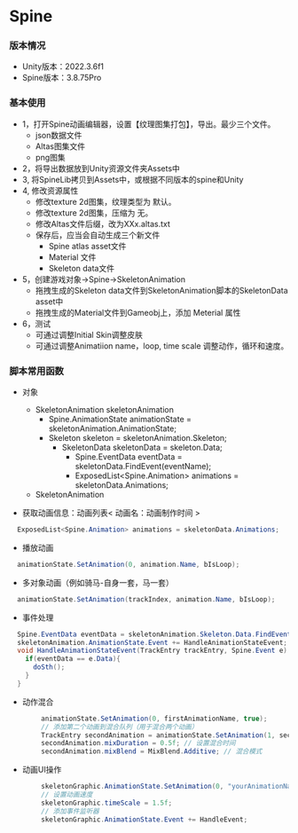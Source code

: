 # Spine

### 版本情况
- Unity版本：2022.3.6f1
- Spine版本：3.8.75Pro

### 基本使用
- 1，打开Spine动画编辑器，设置【纹理图集打包】，导出。最少三个文件。
  - json数据文件
  - Altas图集文件
  - png图集
- 2，将导出数据放到Unity资源文件夹Assets中
- 3, 将SpineLib拷贝到Assets中，或根据不同版本的spine和Unity
- 4, 修改资源属性
  - 修改texture 2d图集，纹理类型为 默认。
  - 修改texture 2d图集，压缩为 无。
  - 修改Altas文件后缀，改为XXx.altas.txt
  - 保存后，应当会自动生成三个新文件
    - Spine atlas asset文件
    - Material 文件
    - Skeleton data文件
- 5，创建游戏对象->Spine->SkeletonAnimation
  - 拖拽生成的Skeleton data文件到SkeletonAnimation脚本的SkeletonData asset中
  - 拖拽生成的Material文件到Gameobj上，添加 Meterial 属性
- 6，测试
  - 可通过调整Initial Skin调整皮肤
  - 可通过调整Animatiion name，loop, time scale 调整动作，循环和速度。

### 脚本常用函数

- 对象
  - SkeletonAnimation skeletonAnimation
    - Spine.AnimationState animationState = skeletonAnimation.AnimationState;
    - Skeleton skeleton = skeletonAnimation.Skeleton;
      - SkeletonData skeletonData = skeleton.Data;
        - Spine.EventData eventData = skeletonData.FindEvent(eventName);
        - ExposedList<Spine.Animation> animations = skeletonData.Animations;
  - SkeletonAnimation

- 获取动画信息：动画列表< 动画名：动画制作时间 >
```C#
  ExposedList<Spine.Animation> animations = skeletonData.Animations;
```

- 播放动画
```C#
  animationState.SetAnimation(0, animation.Name, bIsLoop);
```

- 多对象动画（例如骑马-自身一套，马一套）
```C#
  animationState.SetAnimation(trackIndex, animation.Name, bIsLoop);
```

- 事件处理
```C#
  Spine.EventData eventData = skeletonAnimation.Skeleton.Data.FindEvent(eventName);
  skeletonAnimation.AnimationState.Event += HandleAnimationStateEvent;
  void HandleAnimationStateEvent(TrackEntry trackEntry, Spine.Event e) { 
    if(eventData == e.Data){ 
      doSth();
    } 
  }
```

- 动作混合
```C#
        animationState.SetAnimation(0, firstAnimationName, true);
        // 添加第二个动画到混合队列（用于混合两个动画）
        TrackEntry secondAnimation = animationState.SetAnimation(1, secondAnimationName, true);
        secondAnimation.mixDuration = 0.5f; // 设置混合时间
        secondAnimation.mixBlend = MixBlend.Additive; // 混合模式
```

- 动画UI操作
```C#
        skeletonGraphic.AnimationState.SetAnimation(0, "yourAnimationName", true);
        // 设置动画速度
        skeletonGraphic.timeScale = 1.5f;
        // 添加事件监听器
        skeletonGraphic.AnimationState.Event += HandleEvent;
```